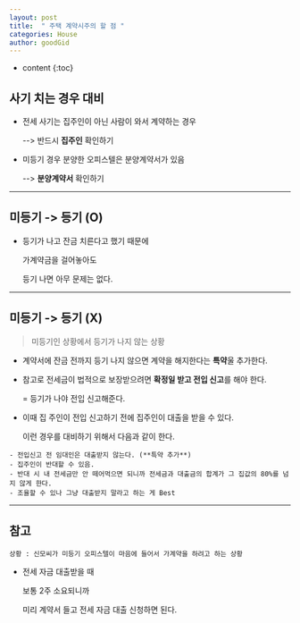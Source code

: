 ```yaml
---
layout: post
title:  " 주택 계약시주의 할 점 "
categories: House
author: goodGid
---
```

* content
{:toc}




## 사기 치는 경우 대비

* 전세 사기는 집주인이 아닌 사람이 와서 계약하는 경우 

  --> 반드시 **집주인** 확인하기 

* 미등기 경우 분양한 오피스텔은 분양계약서가 있음 

  --> **분양계약서** 확인하기

---

## 미등기 -> 등기 (O)

* 등기가 나고 잔금 치른다고 했기 때문에 

  가계약금을 걸어놓아도 
  
  등기 나면 아무 문제는 없다.

---

## 미등기 -> 등기 (X)

> 미등기인 상황에서 등기가 나지 않는 상황

* 계약서에 잔금 전까지 등기 나지 않으면 계약을 해지한다는 **특약**울 추가한다.

* 참고로 전세금이 법적으로 보장받으려면 **확정일 받고 전입 신고**를 해야 한다.

  = 등기가 나야 전입 신고해준다.

* 이때 집 주인이 전입 신고하기 전에 집주인이 대출을 받을 수 있다.

  이런 경우를 대비하기 위해서 다음과 같이 한다.

```
- 전입신고 전 임대인은 대출받지 않는다. (**특약 추가**)
- 집주인이 반대할 수 있음.
- 반대 시 내 전세금만 안 떼어먹으면 되니까 전세금과 대출금의 합계가 그 집값의 80%를 넘지 않게 한다. 
- 조율할 수 있나 그냥 대출받지 말라고 하는 게 Best
```


---


## 참고

```
상황 : 신모씨가 미등기 오피스텔이 마음에 들어서 가계약을 하려고 하는 상황
```

* 전세 자금 대출받을 때 

  보통 2주 소요되니까 

  미리 계약서 들고 전세 자금 대출 신청하면 된다.